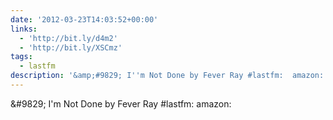 ```yaml
---
date: '2012-03-23T14:03:52+00:00'
links:
  - 'http://bit.ly/d4m2'
  - 'http://bit.ly/XSCmz'
tags:
  - lastfm
description: '&amp;#9829; I''m Not Done by Fever Ray #lastfm:  amazon: '
---
```

&amp;#9829; I'm Not Done by Fever Ray #lastfm:  amazon: 
